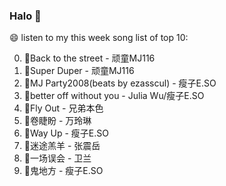 

### Halo 👋

😄 listen to my this week song list of top 10:

0. 🌈Back to the street - 顽童MJ116
1. 🌈Super Duper - 顽童MJ116
2. 🌈MJ Party2008(beats by ezasscul) - 瘦子E.SO
3. 🌈better off without you - Julia Wu/瘦子E.SO
4. 🌈Fly Out - 兄弟本色
5. 🌈卷睫盼 - 万玲琳
6. 🌈Way Up - 瘦子E.SO
7. 🌈迷途羔羊 - 张震岳
8. 🌈一场误会 - 卫兰
9. 🌈鬼地方 - 瘦子E.SO

